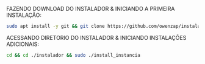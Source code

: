 FAZENDO DOWNLOAD DO INSTALADOR & INICIANDO A PRIMEIRA INSTALAÇÃO:

```bash
sudo apt install -y git && git clone https://github.com/owenzap/instalador.git && sudo chmod -R 777 ./instalador && cd ./instalador && sudo ./install_primaria
```

ACESSANDO DIRETORIO DO INSTALADOR & INICIANDO INSTALAÇÕES ADICIONAIS:
```bash
cd && cd ./instalador && sudo ./install_instancia
```

